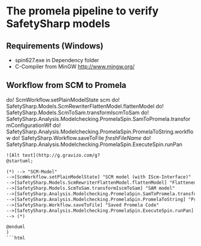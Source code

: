 # The promela pipeline to verify SafetySharp models

## Requirements (Windows)

* spin627.exe in Dependency folder
* C-Compiler from MinGW http://www.mingw.org/

## Workflow from SCM to Promela




do! ScmWorkflow.setPlainModelState scm
do! SafetySharp.Models.ScmRewriterFlattenModel.flattenModel
do! SafetySharp.Models.ScmToSam.transformIscmToSam
do! SafetySharp.Analysis.Modelchecking.PromelaSpin.SamToPromela.transformConfigurationWf
do! SafetySharp.Analysis.Modelchecking.PromelaSpin.PromelaToString.workflow
do! SafetySharp.Workflow.saveToFile *freshFileName*
do! SafetySharp.Analysis.Modelchecking.PromelaSpin.ExecuteSpin.runPan



[comment]: # (Encoded in UMLGraph from http://plantuml.sourceforge.net/activity.html)
```html
![Alt text](http://g.gravizo.com/g?
@startuml;

(*) --> "SCM-Model"
-->[ScmWorkflow.setPlainModelState] "SCM model (with IScm-Interface)"
-->[SafetySharp.Models.ScmRewriterFlattenModel.flattenModel] "Flattened SCM model (with IScm interface)"
-->[SafetySharp.Models.ScmToSam.transformIscmToSam] "SAM model"
-->[SafetySharp.Analysis.Modelchecking.PromelaSpin.SamToPromela.transformConfigurationWf] "Promela code as AST"
-->[SafetySharp.Analysis.Modelchecking.PromelaSpin.PromelaToString] "Promela code as string"
-->[SafetySharp.Workflow.saveToFile] "Saved Promela Code"
-->[SafetySharp.Analysis.Modelchecking.PromelaSpin.ExecuteSpin.runPan] "result string of pan"
--> (*)

@enduml
)
```html